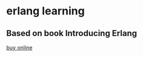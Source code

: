 # erlang learning
## Based on book Introducing Erlang
[buy online](https://www.amazon.com.br/Introducing-Erlang-2e-Simon-Laurent/dp/1491973374/ref=pd_sim_14_4/142-2326688-4928200?_encoding=UTF8&pd_rd_i=1491973374&pd_rd_r=3896983f-0018-4d06-bd7b-57576935e167&pd_rd_w=jJZb5&pd_rd_wg=RwvJm&pf_rd_p=d2d53995-00ef-407f-adf9-927f95b37e2f&pf_rd_r=Y1PFK5GQQ6XCYF1QMH6T&psc=1&refRID=Y1PFK5GQQ6XCYF1QMH6T)
